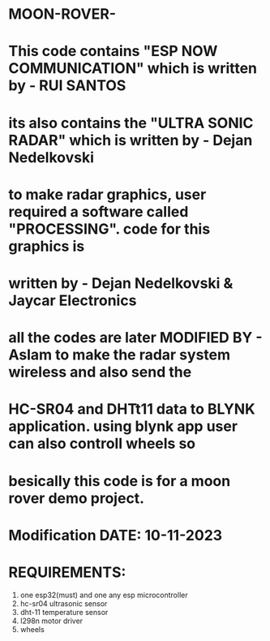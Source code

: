 # MOON-ROVER-
# This code contains "ESP NOW COMMUNICATION" which is written by - RUI SANTOS
# its also contains the "ULTRA SONIC RADAR" which is written by - Dejan Nedelkovski
# to make radar graphics, user required a software called "PROCESSING". code for this graphics is 
# written by - Dejan Nedelkovski & Jaycar Electronics
# all the codes are later MODIFIED BY - Aslam to make the radar system wireless and also send the 
# HC-SR04 and DHTt11 data to BLYNK application. using blynk app user can also controll wheels so
# besically this code is for a moon rover demo project.
# Modification DATE: 10-11-2023

# REQUIREMENTS:
1. one esp32(must) and one any esp microcontroller
2. hc-sr04 ultrasonic sensor
3. dht-11 temperature sensor
4. l298n motor driver
5. wheels


